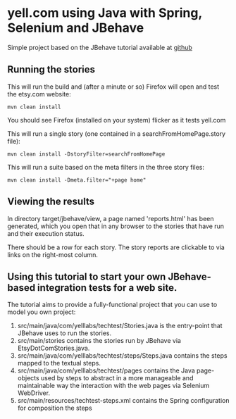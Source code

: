 # yell.com using Java with Spring, Selenium and JBehave

Simple project based on the JBehave tutorial available at [github](https://github.com/jbehave/jbehave-tutorial)

## Running the stories

This will run the build and (after a minute or so) Firefox will open and test the etsy.com website:

    mvn clean install 

You should see Firefox (installed on your system) flicker as it tests yell.com

This will run a single story (one contained in a searchFromHomePage.story file):

    mvn clean install -DstoryFilter=searchFromHomePage

This will run a suite based on the meta filters in the three story files:

    mvn clean install -Dmeta.filter="+page home"

## Viewing the results

In directory target/jbehave/view, a page named 'reports.html' has been generated, which you open that in any browser to the stories that have run and their execution status.

There should be a row for each story.  The story reports are clickable to via links on the right-most column.

## Using this tutorial to start your own JBehave-based integration tests for a web site.

The tutorial aims to provide a fully-functional project that you can use to model you own project:

1. src/main/java/com/yelllabs/techtest/Stories.java is the entry-point that JBehave uses to run the stories.
2. src/main/stories contains the stories run by JBehave via EtsyDotComStories.java.
3. src/main/java/com/yelllabs/techtest/steps/Steps.java contains the steps mapped to the textual steps.
4. src/main/java/com/yelllabs/techtest/pages contains the Java page-objects used by steps to abstract in a more manageable and maintainable way the interaction with the web pages via Selenium WebDriver.
5. src/main/resources/techtest-steps.xml contains the Spring configuration for composition the steps


